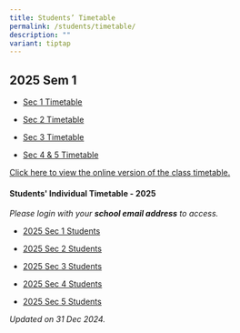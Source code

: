 ```yaml
---
title: Students’ Timetable
permalink: /students/timetable/
description: ""
variant: tiptap
---
```

<h2>2025 Sem 1</h2>
<ul data-tight="true" class="tight">
<li>
<p><a href="/files/Timetables/Students Timetable/2025_Sec_1_Class_Timetable_v2.pdf" rel="noopener nofollow" target="_blank">Sec 1 Timetable</a>
</p>
</li>
<li>
<p><a href="/files/Timetables/Students Timetable/2025_Sec_2_Class_Timetable_v2.pdf" rel="noopener nofollow" target="_blank">Sec 2 Timetable</a>
</p>
</li>
<li>
<p><a href="/files/Timetables/Students Timetable/2025_Sec_3_Class_Timetable_v2.pdf" rel="noopener nofollow" target="_blank">Sec 3 Timetable</a>
</p>
</li>
<li>
<p><a href="/files/Timetables/Students Timetable/2025_Sec_4_5Class_Timetable_v3.pdf" rel="noopener nofollow" target="_blank">Sec 4 &amp; 5 Timetable</a>
</p>
</li>
</ul>
<p></p>
<p><a href="https://yishunsec.edupage.org/timetable/view.php" rel="noopener noreferrer nofollow" target="_blank">Click here to view the online version of the class timetable.</a>
</p>
<h4>Students' Individual Timetable - 2025</h4>
<p><em>Please login with your </em><strong><em>school email address</em></strong><em> to access.</em>
</p>
<ul data-tight="true" class="tight">
<li>
<p><a href="https://drive.google.com/drive/folders/1-rVVLlli-6Ajt5MsYbKsqw2v51lgUYeL?usp=drive_link" rel="noopener noreferrer nofollow" target="_blank">2025 Sec 1 Students</a>
</p>
</li>
<li>
<p><a href="https://drive.google.com/drive/folders/1CEGcesTQc9D9tMDjHHvwup5oVP8O87nZ?usp=drive_link" rel="noopener noreferrer nofollow" target="_blank">2025 Sec 2 Students</a>
</p>
</li>
<li>
<p><a href="https://drive.google.com/drive/folders/1rkvWH3VAC8dotLScMBvp7wxnDH7n-BFo?usp=sharing" rel="noopener nofollow" target="_blank">2025 Sec 3 Students</a>
</p>
</li>
<li>
<p><a href="https://drive.google.com/drive/folders/1C9tK03mpgbbCQcwLK28hdYCGujsAP5qH?usp=sharing" rel="noopener nofollow" target="_blank">2025 Sec 4 Students</a>
</p>
</li>
<li>
<p><a href="https://drive.google.com/drive/folders/1bQ7xhwokCdPqJq0qNUXOJbmhDg_xVl7B?usp=sharing" rel="noopener nofollow" target="_blank">2025 Sec 5 Students</a>
</p>
</li>
</ul>
<p></p>
<p><em>Updated on 31 Dec 2024.</em>
</p>